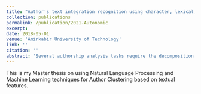 ```yaml
---
title: "Author's text integration recognition using character, lexical, syntactic and semantic features in Persian texts"
collection: publications
permalink: /publication/2021-Autonomic
excerpt: 
date: 2018-05-01
venue: 'Amirkabir University of Technology'
link: ''
citation: ''
abstract: 'Several authorship analysis tasks require the decomposition of multi-authored text into its authorial components. Authorship identification is an important task within stylometry that can be applied to many cases. For example, determining the author of a ransom note can save someone’s life, discovering whether all the uploaded assignments of a student are classified as their own work can reduce the amount of plagiarism, but it can be also applied in arts to identify an author of an old text. The documents clustering task, by author’s linguistic style, is also of vital importance in forensic applications. In this project, we focus on unsupervised authorship analysis and provide an evaluation framework and a random baseline to compare different approaches. In this work, given a collection of short documents, we approach the author clustering task to determine which documents are written by the same author. The number of clusters is determined through the computation of silhouettes for some approaches. Several approaches are compared but Affinity Propagation clustering method has the best result with 0.51 average B-Cubed F-score without using n-gram features, and it is improved to 0.61 using n-gram features. Several features including Punctuations frequency, small tokens frequency, average tokens length, stop words frequency, Part of speech tags frequency and function words are extracted from data. Text data are gathered from 6 different Persian newspaper authors.'
---
```

This is my Master thesis on using Natural Language Processing and Machine Learning techniques for Author Clustering based on textual features.
